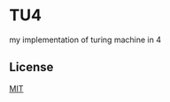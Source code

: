 # TU4

my implementation of turing machine in 4

## License

[MIT](https://choosealicense.com/licenses/mit/)

